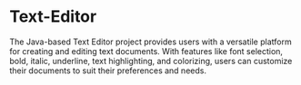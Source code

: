 # Text-Editor
The Java-based Text Editor project provides users with a versatile platform for creating and editing text documents. With features like font selection, bold, italic, underline, text highlighting, and colorizing, users can customize their documents to suit their preferences and needs.